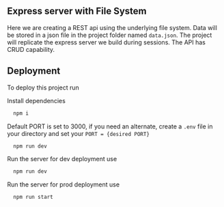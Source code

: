 ## Express server with File System

Here we are creating a REST api using the underlying file system.
Data will be stored in a json file in the project folder named `data.json`. The project will replicate the express server we build during sessions.
The API has CRUD capability.

## Deployment

To deploy this project run

Install dependencies

```bash
  npm i
```

Default PORT is set to 3000, if you need an alternate, create a `.env` file in your directory and set your `PORT = {desired PORT}`

```bash
  npm run dev
```


Run the server for dev deployment use

```bash
  npm run dev
```

Run the server for prod deployment use

```bash
  npm run start
```
